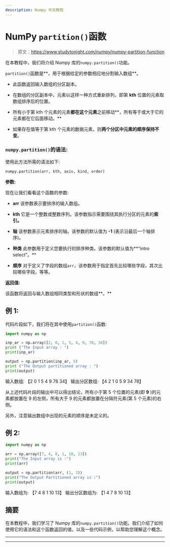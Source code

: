 ```yaml
---
description: Numpy 中文教程
---
```


# NumPy `partition()`函数

> 原文：<https://www.studytonight.com/numpy/numpy-partition-function>

在本教程中，我们将介绍 Numpy 库的`numpy.partition()`功能。

`partition()`函数是**，用于根据给定的参数相应地分割输入数组**。

*   此函数返回输入数组的分区副本。

*   在数组的分区副本中，元素以这样一种方式重新排列，即第 **kth** 位置的元素取数组排序后的位置。

*   所有小于第 kth 个元素的元素**都在这个元素**之前移动**，所有等于或大于它的元素都在它后面移动。**

*   如果存在值等于第 kth 个元素的数据元素，则**两个分区中元素的顺序保持不变**。

### `numpy.partition()`的语法:

使用此方法所需的语法如下:

```py
numpy.partition(arr, kth, axis, kind, order)
```

**参数:**

现在让我们看看这个函数的参数:

*   **arr**
    该参数表示要排序的输入数组。

*   **kth**
    它是一个整数或整数序列。该参数指示需要围绕其执行分区的元素的**索引。**

*   **轴**
    该参数表示元素排序的轴。该参数的默认值为 **-1** (表示沿最后一个轴排序)。

*   **种类**
    此参数用于定义您要执行的排序种类。该参数的默认值为**“intro select”。**

*   **顺序**
    对于定义了字段的数组`arr`，该参数用于指定首先比较哪些字段，其次比较哪些字段，等等。

**返回值:**

该函数将返回与输入数组相同类型和形状的数组**。**

## 例 1:

代码片段如下，我们将在其中使用`partition()`函数:

```py
import numpy as np

inp_ar = np.array([2, 0, 1, 5, 4, 9, 78, 34]) 
print ("The Input array : ") 
print(inp_ar)

output = np.partition(inp_ar, 5) 
print ("The Output partitioned array : ")
print(output) 
```

输入数组:
【2 0 1 5 4 9 78 34】
输出分区数组:
【4 2 1 0 5 9 34 78】

从上述代码片段的输出中可以得出结论，所有小于第 5 个位置的元素(即 **9** )的元素都放置在 9 的左侧，所有大于 9 的元素都放置在分隔符元素(第 5 个元素)的右侧。

另外，注意输出数组中出现的元素的顺序是未定义的。

## 例 2:

```py
import numpy as np

arr = np.array([7, 4, 8, 1, 10, 13])
print("The Input array is :")
print(arr)

output = np.partition(arr, (1, 3))
print("The Output Partitioned array is :")
print(output)
```

输入数组为:
【7 4 8 1 10 13】
输出分区数组为:
【1 4 7 8 10 13】

## 摘要

在本教程中，我们学习了 Numpy 库的`numpy.partition()`功能。我们介绍了如何使用它的语法和这个函数返回的值，以及一些代码示例，以帮助您理解这个概念。

* * *

* * *